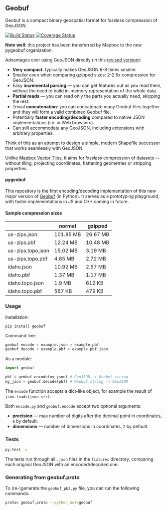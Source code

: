## Geobuf

Geobuf is a compact binary geospatial format for _lossless_ compression of GeoJSON.

[![Build Status](https://travis-ci.org/pygeobuf/pygeobuf.svg?branch=master)](https://travis-ci.org/pygeobuf/pygeobuf)
[![Coverage Status](https://coveralls.io/repos/pygeobuf/pygeobuf/badge.svg?branch=master)](https://coveralls.io/r/pygeobuf/pygeobuf?branch=master)

**Note well**: this project has been transferred by Mapbox to the new pygeobuf organization.

Advantages over using GeoJSON directly (in this [revised version](https://github.com/mapbox/geobuf/issues/27)):

- **Very compact**: typically makes GeoJSON 6-8 times smaller.
- Smaller even when comparing gzipped sizes: 2-2.5x compression for GeoJSON.
- Easy **incremental parsing** &mdash; you can get features out as you read them,
without the need to build in-memory representation of the whole data.
- **Partial reads** &mdash; you can read only the parts you actually need, skipping the rest.
- Trivial **concatenation**: you can concatenate many Geobuf files together and they will form a valid combined Geobuf file.
- Potentially **faster encoding/decoding** compared to native JSON implementations (i.e. in Web browsers).
- Can still accommodate any GeoJSON, including extensions with arbitrary properties.

Think of this as an attempt to design a simple, modern Shapefile successor
that works seamlessly with GeoJSON.

Unlike [Mapbox Vector Tiles](https://github.com/mapbox/vector-tile-spec/), it aims for _lossless_ compression
of datasets &mdash; without tiling, projecting coordinates, flattening geometries or stripping properties.

#### pygeobuf

This repository is the first encoding/decoding implementation
of this new major version of [Geobuf](https://github.com/mapbox/geobuf) (in Python).
It serves as a prototyping playground, with faster implementations in JS and C++ coming in future.

#### Sample compression sizes

|                     | normal    | gzipped
| ------------------- | --------- | --------
| us-zips.json 	      | 101.85 MB | 26.67 MB
| us-zips.pbf         | 12.24 MB  | 10.48 MB
| us-zips.topo.json   | 15.02 MB  | 3.19 MB
| us-zips.topo.pbf    | 4.85 MB   | 2.72 MB
| idaho.json          | 10.92 MB  | 2.57 MB
| idaho.pbf           | 1.37 MB   | 1.17 MB
| idaho.topo.json     | 1.9 MB    | 612 KB
| idaho.topo.pbf      | 567 KB    | 479 KB

### Usage

Installation:

`pip install geobuf`

Command line:

```bash
geobuf encode < example.json > example.pbf
geobuf decode < example.pbf > example.pbf.json
```

As a module:

```python
import geobuf

pbf = geobuf.encode(my_json) # GeoJSON -> Geobuf string
my_json = geobuf.decode(pbf) # Geobuf string -> GeoJSON
```

The `encode` function accepts a dict-like object, for example the result of `json.loads(json_str)`.

Both `encode.py` and `geobuf.encode` accept two optional arguments:

- **precision** &mdash; max number of digits after the decimal point in coordinates, `6` by default.
- **dimensions** &mdash; number of dimensions in coordinates, `2` by default.

### Tests

```bash
py.test -v
```

The tests run through all `.json` files in the `fixtures` directory,
comparing each original GeoJSON with an encoded/decoded one.

### Generating from geobuf.proto

To (re-)generate the `geobuf_pb2.py` file, you can run the following
commands:

```bash
protoc geobuf.proto --python_out=geobuf
```
